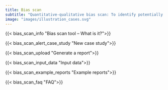 ```yaml
---
title: Bias scan
subtitle: "Quantitative-qualitative bias scan: To identify potentially unfair treated groups of similar users in AI systems. Working in tandem with the qualitative doctrine of law and ethics to assess fair AI."
image: "images/illustration_cases.svg"
---
```

{{< bias_scan_info "Bias scan tool – What is it?">}} 

{{< bias_scan_alert_case_study "New case study">}} 

{{< bias_scan_upload "Generate a report">}} 

{{< bias_scan_input_data "Input data">}} 

{{< bias_scan_example_reports "Example reports">}} 

{{< bias_scan_faq "FAQ">}} 
